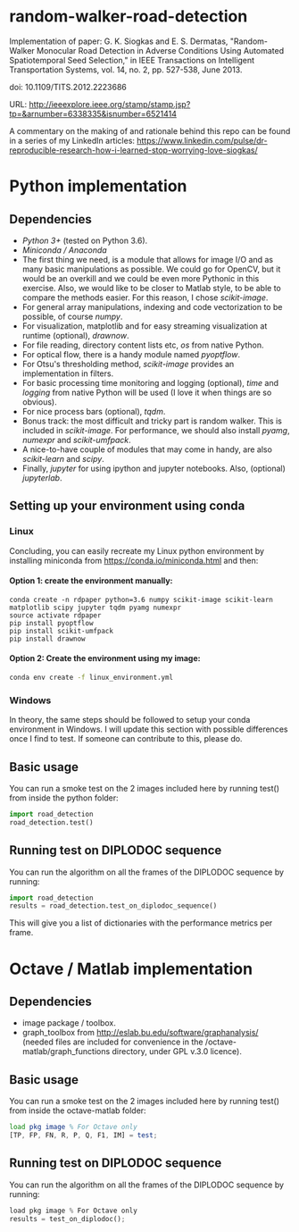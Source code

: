 # random-walker-road-detection
Implementation of paper:
G. K. Siogkas and E. S. Dermatas, "Random-Walker Monocular Road Detection in Adverse Conditions Using Automated Spatiotemporal Seed Selection," in IEEE Transactions on Intelligent Transportation Systems, vol. 14, no. 2, pp. 527-538, June 2013.

doi: 10.1109/TITS.2012.2223686

URL: http://ieeexplore.ieee.org/stamp/stamp.jsp?tp=&arnumber=6338335&isnumber=6521414

A commentary on the making of and rationale behind this repo can be found in a series of my LinkedIn articles:
https://www.linkedin.com/pulse/dr-reproducible-research-how-i-learned-stop-worrying-love-siogkas/


# Python implementation
## Dependencies
- *Python 3+* (tested on Python 3.6).
- *Miniconda / Anaconda*
- The first thing we need, is a module that allows for image I/O and as many basic manipulations as possible. We could go for OpenCV, but it would be an overkill and we could be even more Pythonic in this exercise. Also, we would like to be closer to Matlab style, to be able to compare the methods easier. For this reason, I chose *scikit-image*.
- For general array manipulations, indexing and code vectorization to be possible, of course *numpy*.
- For visualization, matplotlib and for easy streaming visualization at runtime (optional), *drawnow*.
- For file reading, directory content lists etc, *os* from native Python.
- For optical flow, there is a handy module named *pyoptflow*.
- For Otsu's thresholding method, *scikit-image* provides an implementation in filters.
- For basic processing time monitoring and logging (optional), *time* and *logging* from native Python will be used (I love it when things are so obvious).
- For nice process bars (optional), *tqdm*.
- Bonus track: the most difficult and tricky part is random walker. This is included in *scikit-image*. For performance, we should also install *pyamg*, *numexpr* and *scikit-umfpack*.
- A nice-to-have couple of modules that may come in handy, are also *scikit-learn* and *scipy*.
- Finally, *jupyter* for using ipython and jupyter notebooks. Also, (optional) *jupyterlab*.

## Setting up your environment using conda

### Linux
Concluding, you can easily recreate my Linux python environment by installing miniconda from https://conda.io/miniconda.html and then:

#### Option 1: create the environment manually:

```
conda create -n rdpaper python=3.6 numpy scikit-image scikit-learn matplotlib scipy jupyter tqdm pyamg numexpr
source activate rdpaper
pip install pyoptflow
pip install scikit-umfpack
pip install drawnow

```

#### Option 2: Create the environment using my image:
```bash
conda env create -f linux_environment.yml
```
### Windows
In theory, the same steps should be followed to setup your conda environment in Windows. I will update this section with possible differences once I find to test. If someone can contribute to this, please do.


## Basic usage
You can run a smoke test on the 2 images included here by running test() from inside the python folder:
```python
import road_detection
road_detection.test()
```

## Running test on DIPLODOC sequence
You can run the algorithm on all the frames of the DIPLODOC sequence by running:

```python
import road_detection
results = road_detection.test_on_diplodoc_sequence()
```

This will give you a list of dictionaries with the performance metrics per frame.

# Octave / Matlab implementation
## Dependencies
- image package / toolbox.
- graph_toolbox from http://eslab.bu.edu/software/graphanalysis/ (needed files are included for convenience in the /octave-matlab/graph_functions directory, under GPL v.3.0 licence).

## Basic usage
You can run a smoke test on the 2 images included here by running test() from inside the octave-matlab folder:
```octave
load pkg image % For Octave only
[TP, FP, FN, R, P, Q, F1, IM] = test;
```

## Running test on DIPLODOC sequence
You can run the algorithm on all the frames of the DIPLODOC sequence by running:

```python
load pkg image % For Octave only
results = test_on_diplodoc();
```
